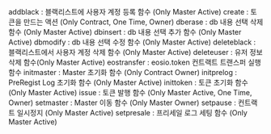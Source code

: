 addblack : 블랙리스트에 사용자 계정 등록 함수 (Only Master Active)
create :  토큰을 만드는 액션 (Only Contract, One Time, Owner)
dberase : db 내용 선택 삭제 함수 (Only Master Active)
dbinsert : db 내용 선택 추가 함수 (Only Master Active)
dbmodify : db 내용 선택 수정 함수 (Only Master Active)
deleteblack : 블랙리스트에서 사용자 계정 삭제 함수 (Only Master Active)
deleteuser : 유저 정보 삭제 함수(Only Master Active)
eostransfer : eosio.token 컨트랙트 트랜스퍼 실행 함수
initmaster : Master 초기화 함수 (Only Contract Owner)
initprelog : PreRegist Log 초기화 함수 (Only Master Active)
inittoken : 토큰 초기화 함수 (Only Master Active)
issue : 토큰 발행 함수 (Only Master Active, One Time, Owner)
setmaster : Master 이동 함수 (Only Master Owner)
setpause : 컨트랙트 일시정지 (Only Master Active)
setpresale : 프리세일 로그 세팅 함수 (Only Master Active)